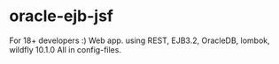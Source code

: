 # oracle-ejb-jsf
For 18+ developers :)
Web app. using REST, EJB3.2, OracleDB, lombok, wildfly 10.1.0
All in config-files.
